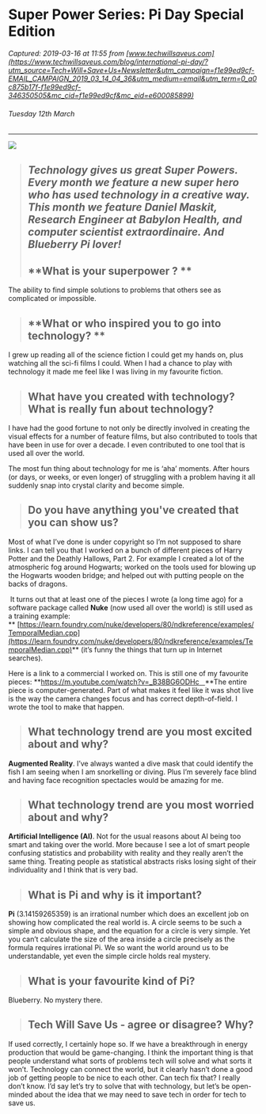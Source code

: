 # Super Power Series: Pi Day Special Edition

_Captured: 2019-03-16 at 11:55 from [www.techwillsaveus.com](https://www.techwillsaveus.com/blog/international-pi-day/?utm_source=Tech+Will+Save+Us+Newsletter&utm_campaign=f1e99ed9cf-EMAIL_CAMPAIGN_2019_03_14_04_36&utm_medium=email&utm_term=0_a0c875b17f-f1e99ed9cf-346350505&mc_cid=f1e99ed9cf&mc_eid=e600085899)_

###### Tuesday 12th March

* * *

![](https://mk0techwillsave6k4fj.kinstacdn.com/wp-content/uploads/2019/03/Blog_SUPER_CARD-copy-1-980x452.jpg)

> ## _Technology gives us great Super Powers. Every month we feature a new super hero who has used technology in a creative way. This month we feature **Daniel Maskit**, Research Engineer at Babylon Health, and computer scientist extraordinaire. And Blueberry Pi lover!_
> 
> ## **What is your superpower ? **

The ability to find simple solutions to problems that others see as complicated or impossible. 

> ## **What or who inspired you to go into technology? **

I grew up reading all of the science fiction I could get my hands on, plus watching all the sci-fi films I could. When I had a chance to play with technology it made me feel like I was living in my favourite fiction. 

> ## What have you created with technology? What is really fun about technology?

I have had the good fortune to not only be directly involved in creating the visual effects for a number of feature films, but also contributed to tools that have been in use for over a decade. I even contributed to one tool that is used all over the world.

The most fun thing about technology for me is ‘aha’ moments. After hours (or days, or weeks, or even longer) of struggling with a problem having it all suddenly snap into crystal clarity and become simple.

> ## Do you have anything you've created that you can show us?

Most of what I’ve done is under copyright so I’m not supposed to share links. I can tell you that I worked on a bunch of different pieces of Harry Potter and the Deathly Hallows, Part 2. For example I created a lot of the atmospheric fog around Hogwarts; worked on the tools used for blowing up the Hogwarts wooden bridge; and helped out with putting people on the backs of dragons.

 It turns out that at least one of the pieces I wrote (a long time ago) for a software package called **Nuke** (now used all over the world) is still used as a training example: ** [https://learn.foundry.com/nuke/developers/80/ndkreference/examples/TemporalMedian.cpp](https://learn.foundry.com/nuke/developers/80/ndkreference/examples/TemporalMedian.cpp)** (it’s funny the things that turn up in Internet searches).

Here is a link to a commercial I worked on. This is still one of my favourite pieces: **[https://m.youtube.com/watch?v=_B38BG6ODHc   ](https://m.youtube.com/watch?v=_B38BG6ODHc)**The entire piece is computer-generated. Part of what makes it feel like it was shot live is the way the camera changes focus and has correct depth-of-field. I wrote the tool to make that happen.

> ## What technology trend are you most excited about and why?

**Augmented Reality**. I’ve always wanted a dive mask that could identify the fish I am seeing when I am snorkelling or diving. Plus I’m severely face blind and having face recognition spectacles would be amazing for me.

> ## What technology trend are you most worried about and why?

**Artificial Intelligence (AI)**. Not for the usual reasons about AI being too smart and taking over the world. More because I see a lot of smart people confusing statistics and probability with reality and they really aren’t the same thing. Treating people as statistical abstracts risks losing sight of their individuality and I think that is very bad.

> ## What is Pi and why is it important?

**Pi** (3.14159265359) is an irrational number which does an excellent job on showing how complicated the real world is. A circle seems to be such a simple and obvious shape, and the equation for a circle is very simple. Yet you can’t calculate the size of the area inside a circle precisely as the formula requires irrational Pi. We so want the world around us to be understandable, yet even the simple circle holds real mystery.

> ## What is your favourite kind of Pi?

Blueberry. No mystery there.

> ## Tech Will Save Us - agree or disagree? Why?

If used correctly, I certainly hope so. If we have a breakthrough in energy production that would be game-changing. I think the important thing is that people understand what sorts of problems tech will solve and what sorts it won’t. Technology can connect the world, but it clearly hasn’t done a good job of getting people to be nice to each other. Can tech fix that? I really don’t know. I’d say let’s try to solve that with technology, but let’s be open-minded about the idea that we may need to save tech in order for tech to save us.


